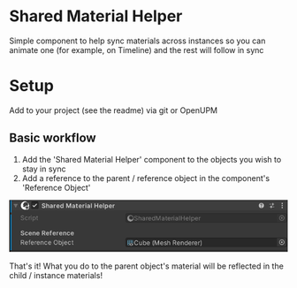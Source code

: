 # Shared Material Helper

Simple component to help sync materials across instances so you can animate one (for example, on Timeline) and the rest will follow in sync

# Setup
Add to your project (see the readme) via git or OpenUPM

## Basic workflow

1. Add the 'Shared Material Helper' component to the objects you wish to stay in sync 
2. Add a reference to the parent / reference object in the component's 'Reference Object' 

![Shared Material Helper Component](images/SharedMaterialHelper.png)

That's it! What you do to the parent object's material will be reflected in the child / instance materials!
